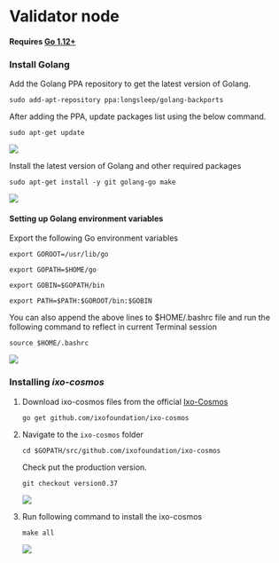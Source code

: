 # Validator node

#### Requires [Go 1.12+](https://golang.org/dl/)

### Install Golang

Add the Golang PPA repository to get the latest version of Golang.

`sudo add-apt-repository ppa:longsleep/golang-backports`

After adding the PPA, update packages list using the below command.

`sudo apt-get update`

![](https://i.imgur.com/tVxJFqU.png)

Install the latest version of Golang and other required packages

`sudo apt-get install -y git golang-go make`

![](https://i.imgur.com/tMFJJqQ.png)

#### Setting up Golang environment variables

Export the following Go environment variables

`export GOROOT=/usr/lib/go`

`export GOPATH=$HOME/go`

`export GOBIN=$GOPATH/bin`

`export PATH=$PATH:$GOROOT/bin:$GOBIN`

You can also append the above lines to $HOME/.bashrc file and run the following command to reflect in current Terminal session

`source $HOME/.bashrc`

![](https://i.imgur.com/OOyXrJz.png)

### Installing _**ixo-cosmos**_

1. Download ixo-cosmos files from the official [Ixo-Cosmos](https://github.com/ixofoundation/ixo-cosmos)

   `go get github.com/ixofoundation/ixo-cosmos`

2. Navigate to the `ixo-cosmos` folder

   `cd $GOPATH/src/github.com/ixofoundation/ixo-cosmos`

   Check put the production version.

   `git checkout version0.37`

   ![](https://i.imgur.com/5NgrFM3.png)

3. Run following command to install the ixo-cosmos

   `make all`

   ![](https://i.imgur.com/8UbRTNc.png)

### 


